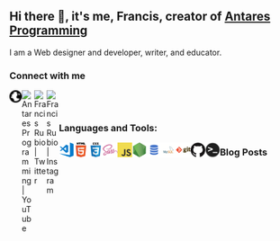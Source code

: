 ## Hi there 👋, it's me, Francis, creator of [Antares Programming][website]

I am a Web designer and developer, writer, and educator.

<!--
**maniczirconium/maniczirconium** is a ✨ _special_ ✨ repository because its `README.md` (this file) appears on your GitHub profile.

Here are some ideas to get you started:

- 🔭 I’m currently working on [Web development courses in Tagalog][course]
- 🌱 I’m currently learning everything (because that't what we gotta do)
- 👯 I’m looking to collaborate on wth other Filipino content creators
- 💬 Ask me about everything, I'll try to answer it.
- 🥅 2020 Goals: more code, more content, and YouTube videos
- 😄 Pronouns: he, him, his
- ⚡ Fun fact: I'm a huge Lady Gaga stan. I'm a Little Monster. Paws up!
-->

### Connect with me
[<img align="left" alt="antaresprogramming.github.io" width="22px" src="https://raw.githubusercontent.com/iconic/open-iconic/master/svg/globe.svg" />][website]
[<img align="left" alt="Antares Programming | YouTube" width="22px" src="https://cdn.jsdelivr.net/npm/simple-icons@v3/icons/youtube.svg" />][youtube]
[<img align="left" alt="Francis Rubio | Twitter" width="22px" src="https://cdn.jsdelivr.net/npm/simple-icons@v3/icons/twitter.svg" />][twitter]
[<img align="left" alt="Francis Rubio | Instagram" width="22px" src="https://cdn.jsdelivr.net/npm/simple-icons@v3/icons/instagram.svg" />][instagram]

<br><br>

### Languages and Tools:

<img align="left" alt="Visual Studio Code" width="26px" src="https://raw.githubusercontent.com/github/explore/80688e429a7d4ef2fca1e82350fe8e3517d3494d/topics/visual-studio-code/visual-studio-code.png" />
<img align="left" alt="HTML5" width="26px" src="https://raw.githubusercontent.com/github/explore/80688e429a7d4ef2fca1e82350fe8e3517d3494d/topics/html/html.png" />
<img align="left" alt="CSS3" width="26px" src="https://raw.githubusercontent.com/github/explore/80688e429a7d4ef2fca1e82350fe8e3517d3494d/topics/css/css.png" />
<img align="left" alt="Sass" width="26px" src="https://raw.githubusercontent.com/github/explore/80688e429a7d4ef2fca1e82350fe8e3517d3494d/topics/sass/sass.png" />
<img align="left" alt="JavaScript" width="26px" src="https://raw.githubusercontent.com/github/explore/80688e429a7d4ef2fca1e82350fe8e3517d3494d/topics/javascript/javascript.png" />
<img align="left" alt="Node.js" width="26px" src="https://raw.githubusercontent.com/github/explore/80688e429a7d4ef2fca1e82350fe8e3517d3494d/topics/nodejs/nodejs.png" />
<img align="left" alt="SQL" width="26px" src="https://raw.githubusercontent.com/github/explore/80688e429a7d4ef2fca1e82350fe8e3517d3494d/topics/sql/sql.png" />
<img align="left" alt="MySQL" width="26px" src="https://raw.githubusercontent.com/github/explore/80688e429a7d4ef2fca1e82350fe8e3517d3494d/topics/mysql/mysql.png" />
<img align="left" alt="Git" width="26px" src="https://raw.githubusercontent.com/github/explore/80688e429a7d4ef2fca1e82350fe8e3517d3494d/topics/git/git.png" />
<img align="left" alt="GitHub" width="26px" src="https://raw.githubusercontent.com/github/explore/78df643247d429f6cc873026c0622819ad797942/topics/github/github.png" />
<img align="left" alt="HTML5" width="26px" src="https://raw.githubusercontent.com/github/explore/80688e429a7d4ef2fca1e82350fe8e3517d3494d/topics/terminal/terminal.png" />

### Blog Posts
<!-- BLOG-POST-LIST:START -->
<!-- BLOG-POST-LIST:END -->


[website]: https://antaresprogramming.github.io/
[course]: https://antaresprogramming.github.io/courses/
[youtube]: https://www.youtube.com/channel/UCO1MsyeMTHRPk3KoHgW8csw
[twitter]: https://twitter.com/teacherbuknoy
[instagram]: https://instagram.com/teacherbuknoyofficial
